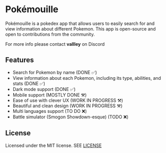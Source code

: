 # Pokémouille

Pokémouille is a pokedex app that allows users to easily search for and view information about different Pokemon. This app is open-source and open to contributions from the community.

For more info please contact **vallley** on Discord

## Features

- Search for Pokemon by name (DONE ✅)
- View information about each Pokemon, including its type, abilities, and stats (DONE ✅)
- Dark mode support (DONE ✅)
- Mobile support (MOSTLY DONE ⚒️)
- Ease of use with clever UX (WORK IN PROGRESS ⚒️)
- Beautiful and clean design (WORK IN PROGRESS ⚒️)
- Multi languages support (TO DO ❌)
- Battle simulator (Smogon Showdown-esque) (TODO ❌)

## License

Licensed under the MIT license. SEE [LICENSE](LICENSE)
